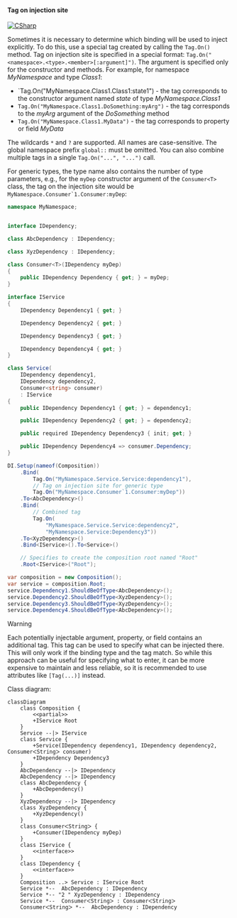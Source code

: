 #### Tag on injection site

[![CSharp](https://img.shields.io/badge/C%23-code-blue.svg)](../tests/Pure.DI.UsageTests/Advanced/TagOnInjectionSiteScenario.cs)

Sometimes it is necessary to determine which binding will be used to inject explicitly. To do this, use a special tag created by calling the `Tag.On()` method. Tag on injection site is specified in a special format: `Tag.On("<namespace>.<type>.<member>[:argument]")`. The argument is specified only for the constructor and methods. For example, for namespace _MyNamespace_ and type _Class1_:

- `Tag.On("MyNamespace.Class1.Class1:state1") - the tag corresponds to the constructor argument named _state_ of type _MyNamespace.Class1_
- `Tag.On("MyNamespace.Class1.DoSomething:myArg")` - the tag corresponds to the _myArg_ argument of the _DoSomething_ method
- `Tag.On("MyNamespace.Class1.MyData")` - the tag corresponds to property or field _MyData_

The wildcards `*` and `?` are supported. All names are case-sensitive. The global namespace prefix `global::` must be omitted. You can also combine multiple tags in a single `Tag.On("...", "...")` call.

For generic types, the type name also contains the number of type parameters, e.g., for the `myDep` constructor argument of the `Consumer<T>` class, the tag on the injection site would be ``MyNamespace.Consumer`1.Consumer:myDep``:


```c#
namespace MyNamespace;


interface IDependency;

class AbcDependency : IDependency;

class XyzDependency : IDependency;

class Consumer<T>(IDependency myDep)
{
    public IDependency Dependency { get; } = myDep;
}

interface IService
{
    IDependency Dependency1 { get; }

    IDependency Dependency2 { get; }

    IDependency Dependency3 { get; }

    IDependency Dependency4 { get; }
}

class Service(
    IDependency dependency1,
    IDependency dependency2,
    Consumer<string> consumer)
    : IService
{
    public IDependency Dependency1 { get; } = dependency1;

    public IDependency Dependency2 { get; } = dependency2;

    public required IDependency Dependency3 { init; get; }

    public IDependency Dependency4 => consumer.Dependency;
}

DI.Setup(nameof(Composition))
    .Bind(
        Tag.On("MyNamespace.Service.Service:dependency1"),
        // Tag on injection site for generic type
        Tag.On("MyNamespace.Consumer`1.Consumer:myDep"))
    .To<AbcDependency>()
    .Bind(
        // Combined tag
        Tag.On(
            "MyNamespace.Service.Service:dependency2",
            "MyNamespace.Service:Dependency3"))
    .To<XyzDependency>()
    .Bind<IService>().To<Service>()

    // Specifies to create the composition root named "Root"
    .Root<IService>("Root");

var composition = new Composition();
var service = composition.Root;
service.Dependency1.ShouldBeOfType<AbcDependency>();
service.Dependency2.ShouldBeOfType<XyzDependency>();
service.Dependency3.ShouldBeOfType<XyzDependency>();
service.Dependency4.ShouldBeOfType<AbcDependency>();
```

> [!WARNING]
> Each potentially injectable argument, property, or field contains an additional tag. This tag can be used to specify what can be injected there. This will only work if the binding type and the tag match. So while this approach can be useful for specifying what to enter, it can be more expensive to maintain and less reliable, so it is recommended to use attributes like `[Tag(...)]` instead.


Class diagram:

```mermaid
classDiagram
	class Composition {
		<<partial>>
		+IService Root
	}
	Service --|> IService
	class Service {
		+Service(IDependency dependency1, IDependency dependency2, ConsumerᐸStringᐳ consumer)
		+IDependency Dependency3
	}
	AbcDependency --|> IDependency
	AbcDependency --|> IDependency
	class AbcDependency {
		+AbcDependency()
	}
	XyzDependency --|> IDependency
	class XyzDependency {
		+XyzDependency()
	}
	class ConsumerᐸStringᐳ {
		+Consumer(IDependency myDep)
	}
	class IService {
		<<interface>>
	}
	class IDependency {
		<<interface>>
	}
	Composition ..> Service : IService Root
	Service *--  AbcDependency : IDependency
	Service *-- "2 " XyzDependency : IDependency
	Service *--  ConsumerᐸStringᐳ : ConsumerᐸStringᐳ
	ConsumerᐸStringᐳ *--  AbcDependency : IDependency
```

